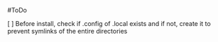 #ToDo

[ ] Before install, check if .config of .local exists and if not, create it to prevent symlinks of the entire
directories
